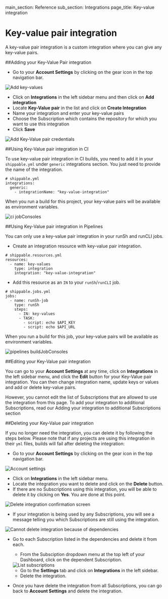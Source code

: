 main_section: Reference
sub_section: Integrations
page_title: Key-value integration

# Key-value pair integration

A key-value pair integration is a custom integration where you can give any key-value pairs.

##Adding your Key-Value Pair integration

-  Go to your **Account Settings** by clicking on the gear icon in the top navigation bar.

<img src="../../images/reference/integrations/account-settings.png" alt="Add key-values">

-  Click on **Integrations** in the left sidebar menu and then click on **Add integration**
-  Locate **Key-Value pair** in the list and click on **Create Integration**
-  Name your integration and enter your key-value pairs
-  Choose the Subscription which contains the repository for which you want to use this integration
-  Click **Save**

<img src="../../images/reference/integrations/key-value-integration.png" alt="Add Key-Value pair credentials">

##Using Key-Value pair integration in CI

To use key-value pair integration in CI builds, you need to add it in your `shippable.yml` under `generic` integrations section. You just need to provide the name of the integration.
```
# shippable.yml
integrations:
  generic:
    - integrationName: "key-value-integration"
```

When you run a build for this project, your key-value pairs will be available as environment variables.

<img src="../../images/reference/integrations/key-value-ci-jobConsoles.png" alt="ci jobConsoles">

##Using Key-Value pair integration in Pipelines

You can only use a key-value pair integration in your runSh and runCLI jobs.

* Create an integration resource with key-value pair integration.
```
# shippable.resources.yml
resources:
  - name: key-values
    type: integration
    integration: "key-value-integration"
```

* Add this resource as an `IN` to your `runSh`/`runCLI` job.
```
# shippable.jobs.yml
jobs:
  - name: runSh-job
    type: runSh
    steps:
      - IN: key-values
      - TASK:
        - script: echo $API_KEY
        - script: echo $API_URL
```

When you run a build for this job, your key-value pairs will be available as environment variables.

<img src="../../images/reference/integrations/key-value-pipelines-buildJobConsoles.png" alt="pipelines buildJobConsoles">

##Editing your Key-Value pair integration

You can go to your **Account Settings** at any time, click on **Integrations** in the left sidebar menu, and click the **Edit** button for your Key-Value pair integration. You can then change integration name,  update keys or values and add or delete key-value pairs.

However, you cannot edit the list of Subscriptions that are allowed to use the integration from this page. To add your integration to additional Subscriptions, read our Adding your integration to additional Subscriptions section

##Deleting your Key-Value pair integration

If you no longer need the integration, you can delete it by following the steps below. Please note that if any projects are using this integration in their `yml` files, builds will fail after deleting the integration:

-  Go to your **Account Settings** by clicking on the gear icon in the top navigation bar.

<img src="../../images/reference/integrations/account-settings.png" alt="Account settings">

-  Click on **Integrations** in the left sidebar menu.
- Locate the integration you want to delete and click on the **Delete** button.
- If there are no Subscriptions using this integration, you will be able to delete it by clicking on **Yes**. You are done at this point.

<img src="../../images/reference/integrations/confirm-delete-integration.png" alt="Delete integration confirmation screen">

- If your integration is being used by any Subscriptions, you will see a message telling you which Subscriptions are still using the integration.

<img src="../../images/reference/integrations/cannot-delete-integration.png" alt="Cannot delete integration because of dependencies">

- Go to each Subscription listed in the dependencies and delete it from each.
    - From the Subsciption dropdown menu at the top left of your Dashboard, click on the dependent Subscription.

    <img src="../../images/reference/integrations/list-subscriptions.png" alt="List subscriptions">

    - Go to the **Settings** tab and click on **Integrations** in the left sidebar.
    - Delete the integration.
- Once you have delete the integration from all Subscriptions, you can go back to **Account Settings** and delete the integration.
